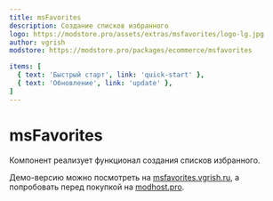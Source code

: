 ```yaml
---
title: msFavorites
description: Создание списков избранного
logo: https://modstore.pro/assets/extras/msfavorites/logo-lg.jpg
author: vgrish
modstore: https://modstore.pro/packages/ecommerce/msfavorites

items: [
  { text: 'Быстрый старт', link: 'quick-start' },
  { text: 'Обновление', link: 'update' },
]
---
```

# msFavorites

Компонент реализует функционал создания списков избранного.

Демо-версию можно посмотреть на [msfavorites.vgrish.ru](http://msfavorites.vgrish.ru), а попробовать перед покупкой на [modhost.pro](https://modhost.pro).
